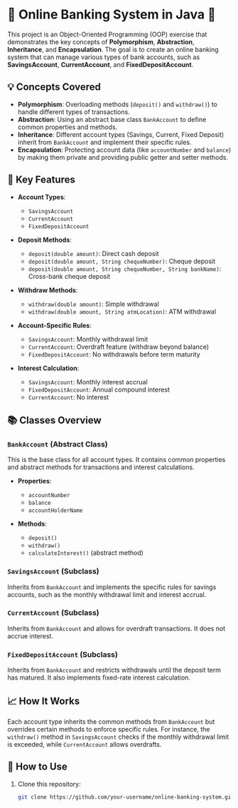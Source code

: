# 🏦 **Online Banking System in Java** 🏦

This project is an Object-Oriented Programming (OOP) exercise that demonstrates the key concepts of **Polymorphism**, **Abstraction**, **Inheritance**, and **Encapsulation**. The goal is to create an online banking system that can manage various types of bank accounts, such as **SavingsAccount**, **CurrentAccount**, and **FixedDepositAccount**.

## 💡 **Concepts Covered**
- **Polymorphism**: Overloading methods (`deposit()` and `withdraw()`) to handle different types of transactions.
- **Abstraction**: Using an abstract base class `BankAccount` to define common properties and methods.
- **Inheritance**: Different account types (Savings, Current, Fixed Deposit) inherit from `BankAccount` and implement their specific rules.
- **Encapsulation**: Protecting account data (like `accountNumber` and `balance`) by making them private and providing public getter and setter methods.

## 🔑 **Key Features**
- **Account Types**:  
  - `SavingsAccount`  
  - `CurrentAccount`  
  - `FixedDepositAccount`
  
- **Deposit Methods**:  
  - `deposit(double amount)`: Direct cash deposit  
  - `deposit(double amount, String chequeNumber)`: Cheque deposit  
  - `deposit(double amount, String chequeNumber, String bankName)`: Cross-bank cheque deposit

- **Withdraw Methods**:  
  - `withdraw(double amount)`: Simple withdrawal  
  - `withdraw(double amount, String atmLocation)`: ATM withdrawal

- **Account-Specific Rules**:  
  - `SavingsAccount`: Monthly withdrawal limit  
  - `CurrentAccount`: Overdraft feature (withdraw beyond balance)  
  - `FixedDepositAccount`: No withdrawals before term maturity

- **Interest Calculation**:  
  - `SavingsAccount`: Monthly interest accrual  
  - `FixedDepositAccount`: Annual compound interest  
  - `CurrentAccount`: No interest

## 📚 **Classes Overview**
### `BankAccount` (Abstract Class)
This is the base class for all account types. It contains common properties and abstract methods for transactions and interest calculations.

- **Properties**: 
  - `accountNumber`
  - `balance`
  - `accountHolderName`
  
- **Methods**: 
  - `deposit()`
  - `withdraw()`
  - `calculateInterest()` (abstract method)

### `SavingsAccount` (Subclass)
Inherits from `BankAccount` and implements the specific rules for savings accounts, such as the monthly withdrawal limit and interest accrual.

### `CurrentAccount` (Subclass)
Inherits from `BankAccount` and allows for overdraft transactions. It does not accrue interest.

### `FixedDepositAccount` (Subclass)
Inherits from `BankAccount` and restricts withdrawals until the deposit term has matured. It also implements fixed-rate interest calculation.

## 📈 **How It Works**
Each account type inherits the common methods from `BankAccount` but overrides certain methods to enforce specific rules. For instance, the `withdraw()` method in `SavingsAccount` checks if the monthly withdrawal limit is exceeded, while `CurrentAccount` allows overdrafts.

## 💾 **How to Use**
1. Clone this repository:
   ```bash
   git clone https://github.com/your-username/online-banking-system.git

